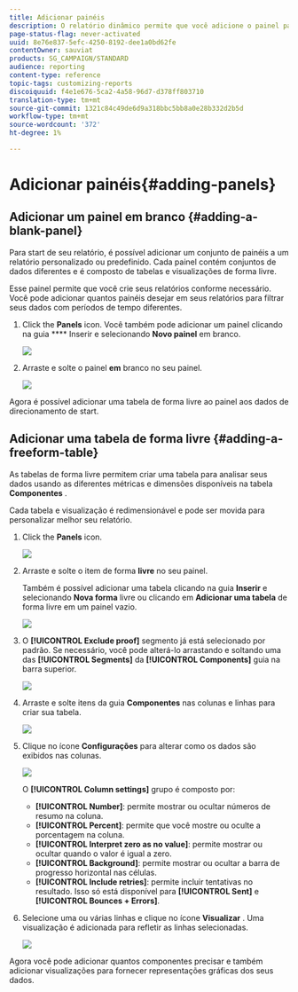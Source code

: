 ```yaml
---
title: Adicionar painéis
description: O relatório dinâmico permite que você adicione o painel para filtrar melhor seus dados, dependendo do período de tempo escolhido.
page-status-flag: never-activated
uuid: 8e76e837-5efc-4250-8192-dee1a0bd62fe
contentOwner: sauviat
products: SG_CAMPAIGN/STANDARD
audience: reporting
content-type: reference
topic-tags: customizing-reports
discoiquuid: f4e1e676-5ca2-4a58-96d7-d378ff803710
translation-type: tm+mt
source-git-commit: 1321c84c49de6d9a318bbc5bb8a0e28b332d2b5d
workflow-type: tm+mt
source-wordcount: '372'
ht-degree: 1%

---
```



# Adicionar painéis{#adding-panels}

## Adicionar um painel em branco {#adding-a-blank-panel}

Para start de seu relatório, é possível adicionar um conjunto de painéis a um relatório personalizado ou predefinido. Cada painel contém conjuntos de dados diferentes e é composto de tabelas e visualizações de forma livre.

Esse painel permite que você crie seus relatórios conforme necessário. Você pode adicionar quantos painéis desejar em seus relatórios para filtrar seus dados com períodos de tempo diferentes.

1. Click the **Panels** icon. Você também pode adicionar um painel clicando na guia **** Inserir e selecionando **Novo painel** em branco.

   ![](assets/dynamic_report_panel_1.png)

1. Arraste e solte o painel **em** branco no seu painel.

   ![](assets/dynamic_report_panel.png)

Agora é possível adicionar uma tabela de forma livre ao painel aos dados de direcionamento de start.

## Adicionar uma tabela de forma livre {#adding-a-freeform-table}

As tabelas de forma livre permitem criar uma tabela para analisar seus dados usando as diferentes métricas e dimensões disponíveis na tabela **Componentes** .

Cada tabela e visualização é redimensionável e pode ser movida para personalizar melhor seu relatório.

1. Click the **Panels** icon.

   ![](assets/dynamic_report_panel_1.png)

1. Arraste e solte o item de forma **livre** no seu painel.

   Também é possível adicionar uma tabela clicando na guia **Inserir** e selecionando **Nova forma** livre ou clicando em **Adicionar uma tabela** de forma livre em um painel vazio.

   ![](assets/dynamic_report_panel_2.png)

1. O **[!UICONTROL Exclude proof]** segmento já está selecionado por padrão. Se necessário, você pode alterá-lo arrastando e soltando uma das **[!UICONTROL Segments]** da **[!UICONTROL Components]** guia na barra superior.

   ![](assets/dynamic_report_panel_3.png)

1. Arraste e solte itens da guia **Componentes** nas colunas e linhas para criar sua tabela.

   ![](assets/dynamic_report_freeform_3.png)

1. Clique no ícone **Configurações** para alterar como os dados são exibidos nas colunas.

   ![](assets/dynamic_report_freeform_4.png)

   O **[!UICONTROL Column settings]** grupo é composto por:

   * **[!UICONTROL Number]**: permite mostrar ou ocultar números de resumo na coluna.
   * **[!UICONTROL Percent]**: permite que você mostre ou oculte a porcentagem na coluna.
   * **[!UICONTROL Interpret zero as no value]**: permite mostrar ou ocultar quando o valor é igual a zero.
   * **[!UICONTROL Background]**: permite mostrar ou ocultar a barra de progresso horizontal nas células.
   * **[!UICONTROL Include retries]**: permite incluir tentativas no resultado. Isso só está disponível para **[!UICONTROL Sent]** e **[!UICONTROL Bounces + Errors]**.

1. Selecione uma ou várias linhas e clique no ícone **Visualizar** . Uma visualização é adicionada para refletir as linhas selecionadas.

   ![](assets/dynamic_report_freeform_5.png)

Agora você pode adicionar quantos componentes precisar e também adicionar visualizações para fornecer representações gráficas dos seus dados.
